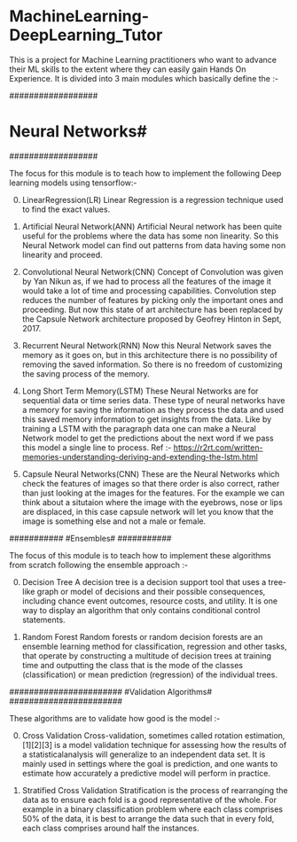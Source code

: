 # MachineLearning-DeepLearning_Tutor
This is a project for Machine Learning practitioners who want to advance their ML skills to the extent where they can easily gain Hands On Experience. It is divided into 3 main modules which basically define the  :-

##################
# Neural Networks#
##################

The focus for this module is to teach how to implement the following Deep learning models using tensorflow:-

0. LinearRegression(LR)
Linear Regression is a regression technique used to find the exact values.




1. Artificial Neural Network(ANN)
Artificial Neural network has been quite useful for the problems where the data has some non linearity. So this Neural Network model can find out patterns from data having some non linearity and proceed.




2. Convolutional Neural Network(CNN)
Concept of Convolution was given by Yan Nikun as, if we had to process all the features of the image it would take a lot of time and processing capabilities. Convolution step reduces the  number of features by picking only the important ones and proceeding. But now this state of art architecture has been replaced by the Capsule Network architecture proposed by Geofrey Hinton in Sept, 2017.




3. Recurrent Neural Network(RNN)
Now this Neural Network saves the memory as it goes on, but in this architecture there is no possibility of removing the saved information. So there is no freedom of customizing the saving process of the memory. 




4. Long Short Term Memory(LSTM)
These Neural Networks are for sequential data or time series data. These type of neural networks have a memory for saving the information as they process the data and used this saved memory information to get insights from the data. Like by training a LSTM with the paragraph data one can make a Neural Network model to get the predictions about the next word if we pass this model a single line to process.
Ref :- https://r2rt.com/written-memories-understanding-deriving-and-extending-the-lstm.html 


5. Capsule Neural Networks(CNN)
These are the Neural Networks which check the features of images so that there order is also correct, rather than just looking at the images for the features. For the example we can think about a situtaion where the image with the eyebrows, nose or lips are displaced, in this case capsule network will let you know that the image is something else and not a male or female.

###########
#Ensembles# 
###########

The focus of this module is to teach how to implement these algorithms from scratch following the ensemble approach :-

0. Decision Tree
A decision tree is a decision support tool that uses a tree-like graph or model of decisions and their possible consequences, including chance event outcomes, resource costs, and utility. It is one way to display an algorithm that only contains conditional control statements.


1. Random Forest
Random forests or random decision forests are an ensemble learning method for classification, regression and other tasks, that operate by constructing a multitude of decision trees at training time and outputting the class that is the mode of the classes (classification) or mean prediction (regression) of the individual trees.

#######################
#Validation Algorithms#
#######################

These algorithms are to validate how good is the model :-

0. Cross Validation 
Cross-validation, sometimes called rotation estimation,[1][2][3] is a model validation technique for assessing how the results of a statisticalanalysis will generalize to an independent data set. It is mainly used in settings where the goal is prediction, and one wants to estimate how accurately a predictive model will perform in practice.


1. Stratified Cross Validation
Stratification is the process of rearranging the data as to ensure each fold is a good representative of the whole. For example in a binary classification problem where each class comprises 50% of the data, it is best to arrange the data such that in every fold, each class comprises around half the instances.
